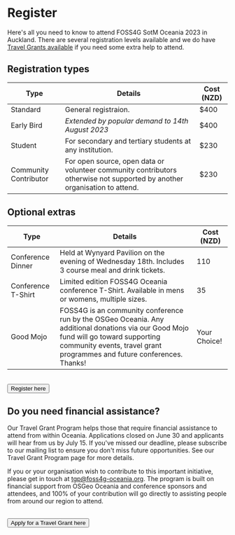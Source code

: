 # Register

Here's all you need to know to attend FOSS4G SotM Oceania 2023 in Auckland.
There are several registration levels available and we do have
[Travel Grants available](https://osgeo-oceania.org/foss4g23_travel-grant-program/) if you need some extra help to attend.

## Registration types

| Type                  | Details                                                                                                                   | Cost (NZD) |
| --------------------- | ------------------------------------------------------------------------------------------------------------------------- | ---------- |
| Standard              | General registraion.                                                                                                      | $400       |
| Early Bird            | *Extended by popular demand to 14th August 2023*                                                                          | $400       |
| Student               | For secondary and tertiary students at any institution.                                                                   | $230       |
| Community Contributor | For open source, open data or volunteer community contributors otherwise not supported by another organisation to attend. | $230       |

## Optional extras

| Type               | Details                                                                                                                                                                                                         | Cost (NZD)   |
| ------------------ | --------------------------------------------------------------------------------------------------------------------------------------------------------------------------------------------------------------- | ------------ |
| Conference Dinner  | Held at Wynyard Pavilion on the evening of Wednesday 18th. Includes 3 course meal and drink tickets.                                                                                                            | 110          |
| Conference T-Shirt | Limited edition FOSS4G Oceania conference T-Shirt. Available in mens or womens, multiple sizes.                                                                                                                 | 35           |
| Good Mojo          | FOSS4G is an community conference run by the OSGeo Oceania. Any additional donations via our Good Mojo fund will go toward supporting community events, travel grant programmes and future conferences. Thanks! | Your Choice! |

<br />
<button target="https://ti.to/osgeo-oceania/foss4g-sotm-oceania-2023">
    Register here
</button>

## Do you need financial assistance?

Our Travel Grant Program helps those that require financial assistance to attend from within Oceania. Applications closed on June 30 and applicants will hear from us by July 15. If you've missed our deadline, please subscribe to our mailing list to ensure you don't miss future opportunities. See our Travel Grant Program page for more details.

If you or your organisation wish to contribute to this important initiative, please get in touch at tgp@foss4g-oceania.org. The program is built on financial support from OSGeo Oceania and conference sponsors and attendees, and 100% of your contribution will go directly to assisting people from around our region to attend.

<br />
<button target="https://docs.google.com/forms/d/e/1FAIpQLScpovAkdHyIz4ariAHpR8pRpmtjpM6piaDrdOBA1Wo-t9f56Q/viewform">
    Apply for a Travel Grant here
</button>

<!-- page name: Attend
everything needs to be linked to a page
venues need to be included
update with Pretalx link
status: ongoing development
 need to add in links to all - which will change in August when we get the full program
can this have a index for the child pages-->
